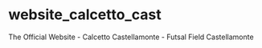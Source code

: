 website_calcetto_cast
=====================

The Official Website - Calcetto Castellamonte - Futsal Field Castellamonte